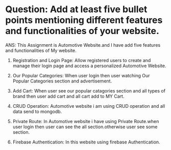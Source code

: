 # Question: Add at least five bullet points mentioning different features and functionalities of your website.

ANS: This Assignment is Automotive Website.and I have add five features and functionalities of My website.

 1. Registration and Login Page: Allow registered users to create and manage their login page and access a personalized Automotive Website.

 2.  Our Popular Categories: When user login then user watching Our Popular Categories section and advertisement.

 3. Add Cart: When user see our popular catagories section and all types of brand then user add cart and all cart add to MY Cart.

 4. CRUD Operation: Automotive website i am using CRUD operation and all data send to mongodb.

 5. Private Route: In Automotive website i have using Private Route.when  user login then user can see the all section.otherwise user see some section.

 6. Firebase Authentication: In this website using firebase Authentication.
